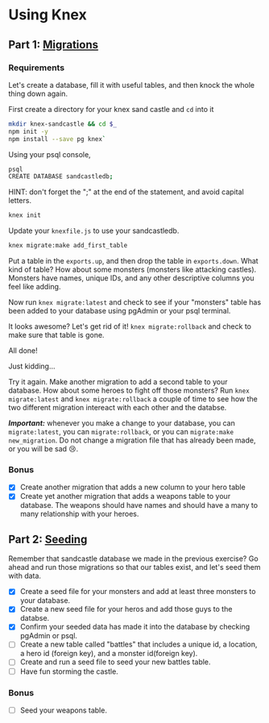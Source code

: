 # Using Knex

## Part 1: [Migrations](migrations.md)

### Requirements

Let's create a database, fill it with useful tables, and then knock the whole thing down again.

First create a directory for your knex sand castle and `cd` into it

```bash
mkdir knex-sandcastle && cd $_
npm init -y
npm install --save pg knex`
```

Using your psql console,
```bash
psql
CREATE DATABASE sandcastledb;
```
HINT: don't forget the ";" at the end of the statement, and avoid capital letters.

```bash
knex init
```

Update your `knexfile.js` to use your sandcastledb.

```bash
knex migrate:make add_first_table
```
Put a table in the `exports.up`, and then drop the table in `exports.down`. What kind of table? How about some monsters (monsters like attacking castles). Monsters have names, unique IDs, and any other descriptive columns you feel like adding.

Now run `knex migrate:latest` and check to see if your "monsters" table has been added to your database using pgAdmin or your psql terminal.

It looks awesome? Let's get rid of it! `knex migrate:rollback` and check to make sure that table is gone.

All done!

Just kidding... 

Try it again. Make another migration to add a second table to your database. How about some heroes to fight off those monsters? Run `knex migrate:latest` and `knex migrate:rollback` a couple of time to see how the two different migration intereact with each other and the databse.

***Important:*** whenever you make a change to your database, you can `migrate:latest`, you can `migrate:rollback`, or you can `migrate:make new_migration`. Do not change a migration file that has already been made, or you will be sad 😢.

### Bonus
- [x] Create another migration that adds a new column to your hero table
- [x] Create yet another migration that adds a weapons table to your database. The weapons should have names and should have a many to many relationship with your heroes.

## Part 2: [Seeding](seeding.md)

Remember that sandcastle database we made in the previous exercise? Go ahead and run those migrations so that our tables exist, and let's seed them with data.

- [x] Create a seed file for your monsters and add at least three monsters to your database.
- [x] Create a new seed file for  your heros and add those guys to the databse.
- [x] Confirm your seeded data has made it into the database by checking pgAdmin or psql.
- [ ] Create a new table called "battles" that includes a unique id, a location, a hero id (foreign key), and a monster id(foreign key). 
- [ ] Create and run a seed file to seed your new battles table.
- [ ] Have fun storming the castle.

### Bonus
- [ ] Seed your weapons table.